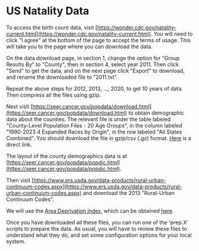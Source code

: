 # US Natality Data

To access the birth count data, visit
[https://wonder.cdc.gov/natality-current.html](https://wonder.cdc.gov/natality-current.html).
You will need to click "I agree" at the bottom of the page to accept
the terms of usage.  This will take you to the page where you can
download the data.

On the data download page, in section 1, change the option for "Group
Results By" to "County", then in section 4, select year 2011.  Then
click "Send" to get the data, and on the next page click "Export" to
download, and rename the downloaded file to "2011.txt".

Repeat the above steps for 2012, 2013, ..., 2020, to get 10 years of
data.  Then compress all the files using gzip.

Next visit
[https://seer.cancer.gov/popdata/download.html](https://seer.cancer.gov/popdata/download.html)
to obtain demographic data about the counties.  The relevant file is
under the table labeled "County-Level Population Files - 20 Age Groups", in the column labeled
"1990-2023 4 Expanded Races by Origin", in the row labeled "All States
Combined".  You should download the file in gzip/csv (.gz) format.
[Here](https://seer.cancer.gov/popdata/yr1990_2023.20ages/us.1990_2023.20ages.adjusted.txt.gz) is
a direct link.

The layout of the county demographics data is at
[https://seer.cancer.gov/popdata/popdic.html](https://seer.cancer.gov/popdata/popdic.html).

Then visit [https://www.ers.usda.gov/data-products/rural-urban-continuum-codes.aspx](https://www.ers.usda.gov/data-products/rural-urban-continuum-codes.aspx)
and download the 2013 "Rural-Urban Continuum Codes".

We will use the [Area Deprivation index](https://www.neighborhoodatlas.medicine.wisc.edu), which can be obtained
[here](https://www.dropbox.com/scl/fo/jo5ika5l84kr2wtw708vx/h?rlkey=8iy0w0mggomucx3hlcfmht88s&st=h2cnjmll&dl=0).

Once you have downloaded all these files, you can run one of the 'prep.X' scripts to
prepare the data.  As usual, you will have to review these files to understand what they
do, and set some configuration options for your local system.
